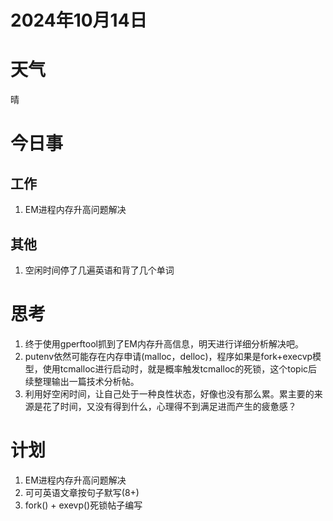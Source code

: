 # 2024年10月14日
# 天气
晴
# 今日事
## 工作
1. EM进程内存升高问题解决
## 其他
1. 空闲时间停了几遍英语和背了几个单词
# 思考
1. 终于使用gperftool抓到了EM内存升高信息，明天进行详细分析解决吧。
2. putenv依然可能存在内存申请(malloc，delloc)，程序如果是fork+execvp模型，使用tcmalloc进行启动时，就是概率触发tcmalloc的死锁，这个topic后续整理输出一篇技术分析帖。
3. 利用好空闲时间，让自己处于一种良性状态，好像也没有那么累。累主要的来源是花了时间，又没有得到什么，心理得不到满足进而产生的疲惫感？
# 计划
1. EM进程内存升高问题解决
2. 可可英语文章按句子默写(8+)
3. fork() + exevp()死锁帖子编写